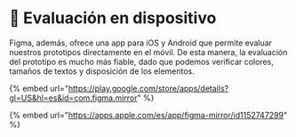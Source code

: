 # 📝 Evaluación en dispositivo

Figma, además, ofrece una app para iOS y Android que permite evaluar nuestros prototipos directamente en el móvil. De esta manera, la evaluación del prototipo es mucho más fiable, dado que podemos verificar colores, tamaños de textos y disposición de los elementos.

{% embed url="https://play.google.com/store/apps/details?gl=US&hl=es&id=com.figma.mirror" %}

{% embed url="https://apps.apple.com/es/app/figma-mirror/id1152747299" %}
